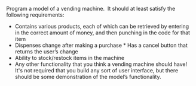 Program a model of a vending machine.  It should at least satisfy the following requirements:
* Contains various products, each of which can be retrieved by entering in the correct amount of money, and then punching in the code for that item
* Dispenses change after making a purchase
* Has a cancel button that returns the user’s change
* Ability to stock/restock items in the machine
* Any other functionality that you think a vending machine should have!
It's not required that you build any sort of user interface, but there should be some demonstration of the model’s functionality.
